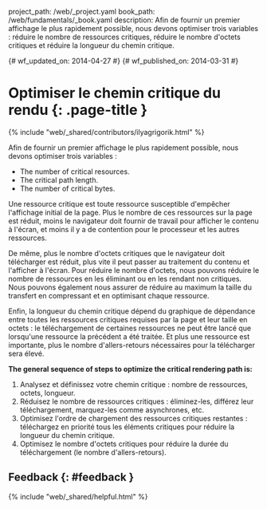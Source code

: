project_path: /web/_project.yaml book_path: /web/fundamentals/_book.yaml description: Afin de fournir un premier affichage le plus rapidement possible, nous devons optimiser trois variables : réduire le nombre de ressources critiques, réduire le nombre d'octets critiques et réduire la longueur du chemin critique.

{# wf_updated_on: 2014-04-27 #} {# wf_published_on: 2014-03-31 #}

# Optimiser le chemin critique du rendu {: .page-title }

{% include "web/_shared/contributors/ilyagrigorik.html" %}

Afin de fournir un premier affichage le plus rapidement possible, nous devons optimiser trois variables :

- The number of critical resources.
- The critical path length.
- The number of critical bytes.

Une ressource critique est toute ressource susceptible d'empêcher l'affichage initial de la page. Plus le nombre de ces ressources sur la page est réduit, moins le navigateur doit fournir de travail pour afficher le contenu à l'écran, et moins il y a de contention pour le processeur et les autres ressources.

De même, plus le nombre d'octets critiques que le navigateur doit télécharger est réduit, plus vite il peut passer au traitement du contenu et l'afficher à l'écran. Pour réduire le nombre d'octets, nous pouvons réduire le nombre de ressources en les éliminant ou en les rendant non critiques. Nous pouvons également nous assurer de réduire au maximum la taille du transfert en compressant et en optimisant chaque ressource.

Enfin, la longueur du chemin critique dépend du graphique de dépendance entre toutes les ressources critiques requises par la page et leur taille en octets : le téléchargement de certaines ressources ne peut être lancé que lorsqu'une ressource la précédent a été traitée. Et plus une ressource est importante, plus le nombre d'allers-retours nécessaires pour la télécharger sera élevé.

**The general sequence of steps to optimize the critical rendering path is:**

1. Analysez et définissez votre chemin critique : nombre de ressources, octets, longueur.
2. Réduisez le nombre de ressources critiques : éliminez-les, différez leur téléchargement, marquez-les comme asynchrones, etc.
3. Optimisez l'ordre de chargement des ressources critiques restantes : téléchargez en priorité tous les éléments critiques pour réduire la longueur du chemin critique.
4. Optimisez le nombre d'octets critiques pour réduire la durée du téléchargement (le nombre d'allers-retours).

## Feedback {: #feedback }

{% include "web/_shared/helpful.html" %}